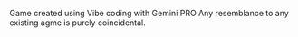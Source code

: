 Game created using Vibe coding with Gemini PRO
Any resemblance to any existing agme is purely coincidental.
